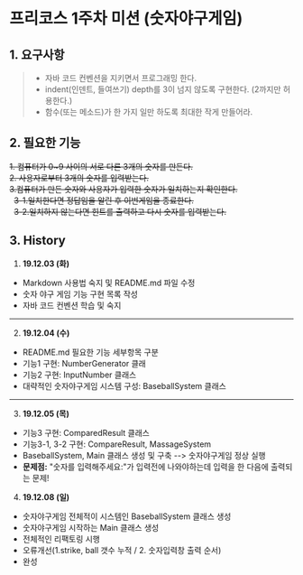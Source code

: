 # 프리코스 1주차 미션 (숫자야구게임)

## 1. 요구사항

>* 자바 코드 컨벤션을 지키면서 프로그래밍 한다.
>* indent(인덴트, 들여쓰기) depth를 3이 넘지 않도록 구현한다. (2까지만 허용한다.)
>* 함수(또는 메소드)가 한 가지 일만 하도록 최대한 작게 만들어라.


## 2. 필요한 기능

~~1. 컴퓨터가 0~9 사이의 서로 다른 3개의 숫자를 만든다.~~<br>
~~2. 사용자로부터 3개의 숫자를 입력받는다.~~<br>
~~3.컴퓨터가 만든 숫자와 사용자가 입력한 숫자가 일치하는지 확인한다.~~<br>
&nbsp;&nbsp;~~3-1.일치한다면 정답임을 알린 후 이번게임을 종료한다.~~<br>
&nbsp;&nbsp;~~3-2.일치하지 않는다면 힌트를 출력하고 다시 숫자를 입력받는다.~~<br>

## 3. History
1. **19.12.03 (화)**
- Markdown 사용법 숙지 및 README.md 파일 수정<br>
- 숫자 야구 게임 기능 구현 목록 작성<br>
- 자바 코드 컨벤션 학습 및 숙지<br>

-----

2. **19.12.04 (수)**<br>
- README.md 필요한 기능 세부항목 구분<br>
- 기능1 구현: NumberGenerator 클래<br>
- 기능2 구현: InputNumber 클래스<br>
- 대략적인 숫자야구게임 시스템 구성: BaseballSystem 클래스<br>

-----

3. **19.12.05 (목)**<br>
- 기능3 구현: ComparedResult 클래스<br>
- 기능3-1, 3-2 구현: CompareResult, MassageSystem<br>
- BaseballSystem, Main 클래스 생성 및 구축 --> 숫자야구게임 정상 실행
- **문제점:** "숫자를 입력해주세요:"가 입력전에 나와야하는데 입력을 한 다음에 출력되는 문제!

4. **19.12.08 (일)**<br>
- 숫자야구게임 전체적이 시스템인 BaseballSystem 클래스 생성
- 숫자야구게임 시작하는 Main 클래스 생성
- 전체적인 리팩토링 시행 
- 오류개선(1.strike, ball 갯수 누적 / 2. 숫자입력창 출력 순서)
- 완성